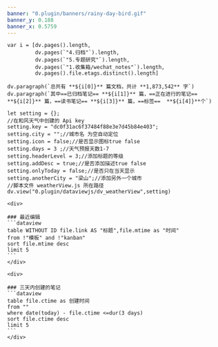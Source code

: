 ```yaml
---
banner: "0.plugin/banners/rainy-day-bird.gif"
banner_y: 0.188
banner_x: 0.5759
---
```



```dataviewjs
var i = [dv.pages().length,
		 dv.pages(`"4.归档"`).length,
		 dv.pages(`"5.专题研究"`).length,
		 dv.pages(`"1.收集箱/wechat_notes"`).length,
		 dv.pages().file.etags.distinct().length]

dv.paragraph(`总共有 **${i[0]}** 篇文档，共计 **1,873,542** 字`)
dv.paragraph(`其中==已归档笔记== **${i[1]}** 篇，==正在进行的笔记== **${i[2]}** 篇，==读书笔记== **${i[3]}** 篇，==标签==  **${i[4]}**个`)

```

```dataviewjs
let setting = {};
//在和风天气中创建的 Api key
setting.key = "dc0f31ac6f37484f88e3e7d45b84e403";
setting.city = "";//城市名 为空自动定位
setting.icon = false;//是否显示图标true false
setting.days = 3 ;//天气预报天数1-7
setting.headerLevel = 3;//添加标题的等级
setting.addDesc = true;//是否添加描述true false
setting.onlyToday = false;//是否只在当天显示
setting.anotherCity = "梁山";//添加另外一个城市
//脚本文件 weatherView.js 所在路径
dv.view("0.plugin/dataviewjs/dv_weatherView",setting)
```

````ad-flex
<div>

### 最近编辑
```dataview
table WITHOUT ID file.link AS "标题",file.mtime as "时间"
from !"模板" and !"kanban"
sort file.mtime desc
limit 5
```
</div>

<div>

### 三天内创建的笔记
```dataview
table file.ctime as 创建时间
from ""
where date(today) - file.ctime <=dur(3 days)
sort file.ctime desc
limit 5
```
</div>
````
